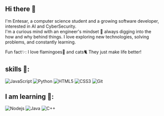  ## Hi there 👋

 I'm Entesar, a computer science student and a growing software developer, interested in AI and CyberSecurity.<br>
 I'm a curious mind with an engineer's mindset 👀 always digging into the how and why behind things. I love exploring new technologies, solving problems, and constantly learning.

 Fun fact✨: I love flamingoes🦩 and cats🐈 They just make life better!



 ## skills 🌱:
 ![JavaScript](https://img.shields.io/badge/-JavaScript-black?style=flat-square&logo=javascript) 
 ![Python](https://img.shields.io/badge/-Python-black?style=flat-square&logo=Python)
 ![HTML5](https://img.shields.io/badge/-HTML5-E34F26?style=flat-square&logo=html5&logoColor=white)
 ![CSS3](https://img.shields.io/badge/-CSS3-1572B6?style=flat-square&logo=css3)
 ![Git](https://img.shields.io/badge/-Git-black?style=flat-square&logo=git)

 ## I am learning 🌵:
 ![Nodejs](https://img.shields.io/badge/-Nodejs-black?style=flat-square&logo=Node.js)
 ![Java](https://img.shields.io/badge/-Java-ED8B00?style=flat-square&logo=openjdk&logoColor=white)
 ![C++](https://img.shields.io/badge/-C++-blue?logo=cplusplus)

 
 

